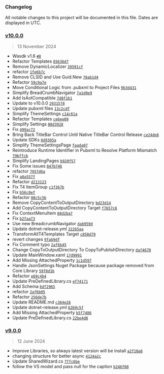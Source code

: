 ### Changelog

All notable changes to this project will be documented in this file. Dates are displayed in UTC.

### [v10.0.0](https://github.com/WinUICommunity/WinUICommunity-Templates/compare/v9.0.0...v10.0.0)

> 13 November 2024

- Wasdk v1.6 [`#8`](https://github.com/WinUICommunity/WinUICommunity-Templates/pull/8)
- Refactor Templates [`85636d7`](https://github.com/WinUICommunity/WinUICommunity-Templates/commit/85636d7872442dfdcc701b6fffb223197f1170ef)
- Remove DynamicLocalizer [`39591cf`](https://github.com/WinUICommunity/WinUICommunity-Templates/commit/39591cf31de895694d91b221071a1f47632a8169)
- refactor [`1fe6b7c`](https://github.com/WinUICommunity/WinUICommunity-Templates/commit/1fe6b7cf5063839cbcf028603f562ea378fadbd4)
- Remove CLSID and Use Guid.New [`78ab1d4`](https://github.com/WinUICommunity/WinUICommunity-Templates/commit/78ab1d4921503eb5ef29e7e163853bbfdfb7693d)
- Refactor [`59c9a7e`](https://github.com/WinUICommunity/WinUICommunity-Templates/commit/59c9a7e02714b5cfaf21bb5bc16ab09a16713a7e)
- Move Conditional Logic from .pubxml to Project Files [`9b3d431`](https://github.com/WinUICommunity/WinUICommunity-Templates/commit/9b3d4319f91444e76d3dd30f91103c42b6b78be4)
- Simplify BreadCrumbNavigator [`7a1d0e9`](https://github.com/WinUICommunity/WinUICommunity-Templates/commit/7a1d0e9f88de740a20828acfa9eeddd024c5ad5f)
- Add IsAotCompatible [`7d8f1b1`](https://github.com/WinUICommunity/WinUICommunity-Templates/commit/7d8f1b19be401ae235992026c4dd16bce1fae3a3)
- Update to v10.0.0 [`2931578`](https://github.com/WinUICommunity/WinUICommunity-Templates/commit/2931578d2d66652745fe5fb0ecbffccb43f1ac78)
- Update pubxml files [`13c2cdf`](https://github.com/WinUICommunity/WinUICommunity-Templates/commit/13c2cdf98a76daa98adad90bccc8f6b05193ab3a)
- Simplify ThemeSettings [`c14c61a`](https://github.com/WinUICommunity/WinUICommunity-Templates/commit/c14c61aaa2c19dfa524563987e4b79d707063d82)
- Refactor Templates [`ce6ee09`](https://github.com/WinUICommunity/WinUICommunity-Templates/commit/ce6ee09e3043c9ac11d8f4735b82a40dc4c0a72d)
- Simplify Settings [`08d3928`](https://github.com/WinUICommunity/WinUICommunity-Templates/commit/08d3928f8b80e8d0718d64ed2c9081024a5ce8bd)
- Fix [`499ac72`](https://github.com/WinUICommunity/WinUICommunity-Templates/commit/499ac7272a197ae1874819f7f6e5eada5dd075fe)
- Bring Back TitleBar Control Until Native TitleBar Control Release [`ce24de6`](https://github.com/WinUICommunity/WinUICommunity-Templates/commit/ce24de61ffd2556454d096195c1c775717bed583)
- Update SDKs [`8d9305a`](https://github.com/WinUICommunity/WinUICommunity-Templates/commit/8d9305a58b83f738c135ab5b711830543d61fc24)
- Simplify ThemeSettingsPage [`faada07`](https://github.com/WinUICommunity/WinUICommunity-Templates/commit/faada07f416de04c4ae666751c96780d34560264)
- Reintroduce Runtime Identifier in Pubxml to Resolve Platform Mismatch [`79bffcb`](https://github.com/WinUICommunity/WinUICommunity-Templates/commit/79bffcb4d80c1d4aaad8fbd95e849752a9f273b4)
- Simplify LandingPages [`b920f57`](https://github.com/WinUICommunity/WinUICommunity-Templates/commit/b920f5767c92ae35876297efbcc140f3e22ac1fa)
- Fix Some issues [`847b746`](https://github.com/WinUICommunity/WinUICommunity-Templates/commit/847b7460c400e4db41f2cb2fc06dc47fefd51dac)
- refactor [`7957d6a`](https://github.com/WinUICommunity/WinUICommunity-Templates/commit/7957d6ad52668b79c1e8bebbcfde7dba1d49a6d1)
- Fix [`a0a557f`](https://github.com/WinUICommunity/WinUICommunity-Templates/commit/a0a557fbbcb426cf914e44dfbbe2bf453d8923d2)
- Refactor [`d213123`](https://github.com/WinUICommunity/WinUICommunity-Templates/commit/d213123e57049c22f8e31b4265c0de2b01ef29a9)
- Fix T4 ItemGroup [`c1f367b`](https://github.com/WinUICommunity/WinUICommunity-Templates/commit/c1f367b843c5a48b2148d8668d116537af0dd0fc)
- Fix [`b56c0ef`](https://github.com/WinUICommunity/WinUICommunity-Templates/commit/b56c0ef7770bc6202a39355b3f1bd218e765a0d4)
- Refactor [`08c5c5b`](https://github.com/WinUICommunity/WinUICommunity-Templates/commit/08c5c5b1a04b9dfbf419bb015c8e21d57ebe9a57)
- Remove CopyContentToOutputDirectory [`bd23d14`](https://github.com/WinUICommunity/WinUICommunity-Templates/commit/bd23d1470230536bc067cc154fd58a0b9695f990)
- Add CopyContentToOutputDirectory Target [`f7657c6`](https://github.com/WinUICommunity/WinUICommunity-Templates/commit/f7657c6993feb2f6e757a1d574eb5d1773335a02)
- Fix ContextMenuItem [`88d2ba7`](https://github.com/WinUICommunity/WinUICommunity-Templates/commit/88d2ba7c99f2848731cf38b4224b98bf29ff4ec9)
- Fix [`b2faa73`](https://github.com/WinUICommunity/WinUICommunity-Templates/commit/b2faa73a6358cddbdc30f6edafcb2e0876a61c65)
- Use new BreadcrumbNavigator [`dab959d`](https://github.com/WinUICommunity/WinUICommunity-Templates/commit/dab959da15040abb2c6681bd9b4ab287534ac06e)
- Update dotnet-release.yml [`32265aa`](https://github.com/WinUICommunity/WinUICommunity-Templates/commit/32265aab93c1ab2eb0238172f25bcf61e8e51be7)
- TransformAllT4Templates Target [`c858d79`](https://github.com/WinUICommunity/WinUICommunity-Templates/commit/c858d7976220212977e814e9450c1a43e1e85bbd)
- revert changes [`9fab9df`](https://github.com/WinUICommunity/WinUICommunity-Templates/commit/9fab9df91768f80a56318cdfe495ac5c84da68f3)
- Fix Comment typo [`2af6b45`](https://github.com/WinUICommunity/WinUICommunity-Templates/commit/2af6b450072d7c5f14a0ba77a1a56e34deb765f7)
- Change CopyToOutputDirectory To CopyToPublishDirectory [`daf4670`](https://github.com/WinUICommunity/WinUICommunity-Templates/commit/daf4670d6a8497e4dd277f87f3a6c60453d5b7dd)
- Update MainWindow.xaml [`17d9991`](https://github.com/WinUICommunity/WinUICommunity-Templates/commit/17d999192881d03f11f5598ff937610511024f09)
- Add Missing AttachedProperty [`1c1d597`](https://github.com/WinUICommunity/WinUICommunity-Templates/commit/1c1d5974b6808dcec783371247151acc9c2906e7)
- Handle JsonSettings Nuget Package because package removed from Core Library [`59f8d1b`](https://github.com/WinUICommunity/WinUICommunity-Templates/commit/59f8d1bcfc9bf54f07922209a55e22dafdc45bef)
- Refactor [`e69c4b4`](https://github.com/WinUICommunity/WinUICommunity-Templates/commit/e69c4b4789baf4477dd18b59f734f096838722e8)
- Update PreDefinedLibrary.cs [`ef74171`](https://github.com/WinUICommunity/WinUICommunity-Templates/commit/ef74171e12fe68696bbd8bca068a9740a9b1878f)
- Add Schema [`6df2965`](https://github.com/WinUICommunity/WinUICommunity-Templates/commit/6df2965775544f3ad653e4174c1ab1db1f7e941c)
- refactor [`2af6b05`](https://github.com/WinUICommunity/WinUICommunity-Templates/commit/2af6b056ed6bda24fedb8efeeeb3e2666f3838f8)
- Refactor [`256de7b`](https://github.com/WinUICommunity/WinUICommunity-Templates/commit/256de7b17a7c03a4f8e6a6d00bdf71efe0d49e29)
- Update README.md [`c364e26`](https://github.com/WinUICommunity/WinUICommunity-Templates/commit/c364e26ffb855b05721277d5e393c5ec61dca8b6)
- Update dotnet-release.yml [`62b9c5f`](https://github.com/WinUICommunity/WinUICommunity-Templates/commit/62b9c5f5fab73c7448ad4c5b057a7beee7c06f4f)
- Add Missing AttachedProperty [`b5f7486`](https://github.com/WinUICommunity/WinUICommunity-Templates/commit/b5f7486a842be9c4839aaecaea708d62d4e53229)
- Update PreDefinedLibrary.cs [`22be4d8`](https://github.com/WinUICommunity/WinUICommunity-Templates/commit/22be4d81fa42af80ae494e4ccedde11e960031b5)

### [v9.0.0](https://github.com/WinUICommunity/WinUICommunity-Templates/compare/v8.3.0...v9.0.0)

> 12 June 2024

- Improve Libraries, so always latest version will be install [`a2f10a6`](https://github.com/WinUICommunity/WinUICommunity-Templates/commit/a2f10a6b2427e090a8f325d9c4c2d47a4204d38e)
- changing structure for better async [`4124a2c`](https://github.com/WinUICommunity/WinUICommunity-Templates/commit/4124a2c271a2d5ede02e9973b66593d2aae6bbae)
- Update SharedWizard.cs [`7ffc6be`](https://github.com/WinUICommunity/WinUICommunity-Templates/commit/7ffc6beacf3dbc24a448278931d0abc21bddf0ec)
- follow the VS model and pass null for the caption [`b246f08`](https://github.com/WinUICommunity/WinUICommunity-Templates/commit/b246f08864e650055fe8da88f8c997d1d56a8e96)
